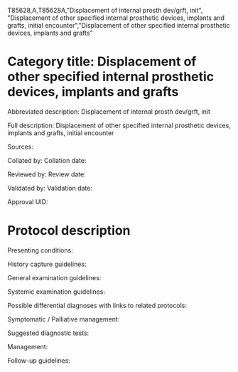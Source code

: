 T85628,A,T85628A,"Displacement of internal prosth dev/grft, init", "Displacement of other specified internal prosthetic devices, implants and grafts, initial encounter","Displacement of other specified internal prosthetic devices, implants and grafts"
# Category title: Displacement of other specified internal prosthetic devices, implants and grafts

Abbreviated description: Displacement of internal prosth dev/grft, init

Full description: Displacement of other specified internal prosthetic devices, implants and grafts, initial encounter

Sources:

Collated by:
Collation date:

Reviewed by:
Review date:

Validated by:
Validation date:

Approval UID:

# Protocol description

Presenting conditions:

History capture guidelines:

General examination guidelines:

Systemic examination guidelines:

Possible differential diagnoses with links to related protocols:

Symptomatic / Palliative management:

Suggested diagnostic tests:

Management:

Follow-up guidelines:
